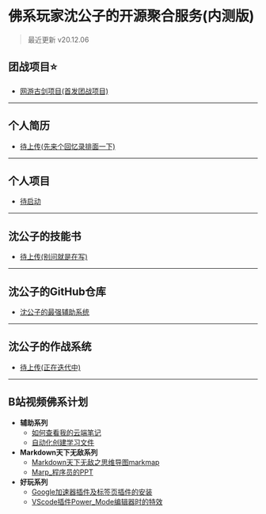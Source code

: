 
# **佛系玩家沈公子的开源聚合服务(内测版)**
>最近更新 v20.12.06  

## **团战项目⭐**
* <a href="https://techpang.gitee.io/gujian_team_project/" target="_blank">网游古剑项目(首发团战项目)</a>

------

## **个人简历**
* <a href="https://www.bilibili.com/video/BV1oZ4y1N7Cr/" target="_blank">待上传(先来个回忆录排面一下)</a>

------

## **个人项目**
* [待启动](#)

------

## **沈公子的技能书**
* [待上传(别问就是在写)](#)

------

## **沈公子的GitHub仓库**
* <a href="https://github.com/techpang666/TECHPANG_NOTE_sgz" target="_blank">沈公子的最强辅助系统</a>

------

## **沈公子的作战系统**
* [待上传(正在迭代中)](#)

------

## **B站视频佛系计划**
* **辅助系列**
  * <a href="https://www.bilibili.com/video/BV1Pa4y1s75h/" target="_blank">如何查看我的云端笔记</a>
  * <a href="https://www.bilibili.com/video/BV175411V7Dx/" target="_blank">自动化创建学习文件</a>
* **Markdown天下无敌系列**
  * <a href="https://www.bilibili.com/video/BV1154y167KV/" target="_blank">Markdown天下无敌之思维导图markmap</a>
  * <a href="https://www.bilibili.com/video/BV1Fy4y1k7vd/" target="_blank">Marp_程序员的PPT</a>
* **好玩系列**
  * <a href="https://www.bilibili.com/video/BV1Tp4y1k7SW/" target="_blank">Google加速器插件及标签页插件的安装</a>
  * <a href="https://www.bilibili.com/video/BV1Qf4y1i7o9/" target="_blank">VScode插件Power_Mode编辑器时的特效</a>